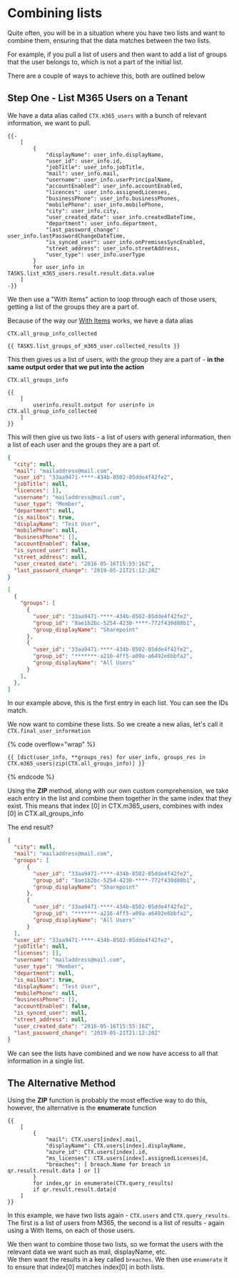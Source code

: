 # Combining lists

Quite often, you will be in a situation where you have two lists and want to combine them, ensuring that the data matches between the two lists.

For example, if you pull a list of users and then want to add a list of groups that the user belongs to, which is not a part of the initial list.

There are a couple of ways to achieve this, both are outlined below

## Step One - List M365 Users on a Tenant

We have a data alias called `CTX.m365_users` with a bunch of relevant information, we want to pull.

```django
{{-
    [
        {
            "displayName": user_info.displayName,
            "user_id": user_info.id,
            "jobTitle": user_info.jobTitle,
            "mail": user_info.mail,
            "username": user_info.userPrincipalName,
            "accountEnabled": user_info.accountEnabled,
            "licences": user_info.assignedLicenses,
            "businessPhone": user_info.businessPhones,
            "mobilePhone": user_info.mobilePhone,
            "city": user_info.city,
            "user_created_date": user_info.createdDateTime,
            "department": user_info.department,
            "last_password_change": user_info.lastPasswordChangeDateTime,
            "is_synced_user": user_info.onPremisesSyncEnabled,
            "street_address": user_info.streetAddress,
            "user_type": user_info.userType
        }
        for user_info in TASKS.list_m365_users.result.result.data.value
    ]
-}}
```

We then use a "With Items" action to loop through each of those users, getting a list of the groups they are a part of.

Because of the way our [With Items](../../workflows/advanced-workflow-operations-menu.md) works, we have a data alias

`CTX.all_group_info_collected`

```django
{{ TASKS.list_groups_of_m365_user.collected_results }}
```

This then gives us a list of users, with the group they are a part of - **in the same output order that we put into the action**

`CTX.all_groups_info`

```django
{{
    [
        userinfo.result.output for userinfo in CTX.all_group_info_collected
    ]
}}
```

This will then give us two lists - a list of users with general information, then a list of each user and the groups they are a part of.

```json
{
  "city": null,
  "mail": "mailaddress@mail.com",
  "user_id": "33aa9471-****-434b-8502-05dde4f42fe2",
  "jobTitle": null,
  "licences": [],
  "username": "mailaddress@mail.com",
  "user_type": "Member",
  "department": null,
  "is_mailbox": true,
  "displayName": "Test User",
  "mobilePhone": null,
  "businessPhone": [],
  "accountEnabled": false,
  "is_synced_user": null,
  "street_address": null,
  "user_created_date": "2016-05-16T15:55:16Z",
  "last_password_change": "2019-05-21T21:12:20Z"
}
```

```json
[
  {
    "groups": [
      {
        "user_id": "33aa9471-****-434b-8502-05dde4f42fe2",
        "group_id": "8ae1b2bc-5254-4230-****-772f430d80b1",
        "group_displayName": "Sharepoint"
      },
      {
        "user_id": "33aa9471-****-434b-8502-05dde4f42fe2",
        "group_id": "*******-a216-4ff5-a09a-a6492e6bbfa2",
        "group_displayName": "All Users"
      }
    ],
  },
]
```

In our example above, this is the first entry in each list. You can see the IDs match.

We now want to combine these lists. So we create a new alias, let's call it `CTX.final_user_information`

{% code overflow="wrap" %}
```django
{{ [dict(user_info, **groups_res) for user_info, groups_res in CTX.m365_users|zip(CTX.all_groups_info)] }}
```
{% endcode %}

Using the **ZIP** method, along with our own custom comprehension, we take each entry in the list and combine them together in the same index that they exist. This means that index \[0] in CTX.m365\_users, combines with index \[0] in CTX.all\_groups\_info

The end result?

```json
{
  "city": null,
  "mail": "mailaddress@mail.com",
  "groups": [
      {
        "user_id": "33aa9471-****-434b-8502-05dde4f42fe2",
        "group_id": "8ae1b2bc-5254-4230-****-772f430d80b1",
        "group_displayName": "Sharepoint"
      },
      {
        "user_id": "33aa9471-****-434b-8502-05dde4f42fe2",
        "group_id": "*******-a216-4ff5-a09a-a6492e6bbfa2",
        "group_displayName": "All Users"
      }
  ],
  "user_id": "33aa9471-****-434b-8502-05dde4f42fe2",
  "jobTitle": null,
  "licenses": [],
  "username": "mailaddress@mail.com",
  "user_type": "Member",
  "department": null,
  "is_mailbox": true,
  "displayName": "Test User",
  "mobilePhone": null,
  "businessPhone": [],
  "accountEnabled": false,
  "is_synced_user": null,
  "street_address": null,
  "user_created_date": "2016-05-16T15:55:16Z",
  "last_password_change": "2019-05-21T21:12:20Z"
}
```

We can see the lists have combined and we now have access to all that information in a single list.

## The Alternative Method

Using the **ZIP** function is probably the most effective way to do this, however, the alternative is the **enumerate** function

```django
{{
    [
        {
            "mail": CTX.users[index].mail,
            "displayName": CTX.users[index].displayName,
            "azure_id": CTX.users[index].id,
            "ms_licenses": CTX.users[index].assignedLicenses|d,
            "breaches": [ breach.Name for breach in qr.result.result.data ] or []
        }
        for index,qr in enumerate(CTX.query_results)
        if qr.result.result.data|d
    ]
}}
```

In this example, we have two lists again - `CTX.users` and `CTX.query_results`. The first is a list of users from M365, the second is a list of results - again using a With Items, on each of those users.

We then want to combine those two lists, so we format the users with the relevant data we want such as mail, displayName, etc.\
We then want the results in a key called `breaches`. We then use `enumerate` it to ensure that index\[0] matches index\[0] in both lists.
